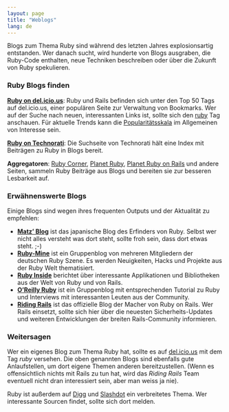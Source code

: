 ```yaml
---
layout: page
title: "Weblogs"
lang: de
---
```


Blogs zum Thema Ruby sind während des letzten Jahres explosionsartig
entstanden. Wer danach sucht, wird hunderte von Blogs ausgraben, die
Ruby-Code enthalten, neue Techniken beschreiben oder über die Zukunft
von Ruby spekulieren.

### Ruby Blogs finden

[**Ruby on del.icio.us**][1]\: Ruby und Rails befinden sich unter den
Top 50 Tags auf del.icio.us, einer populären Seite zur Verwaltung von
Bookmarks. Wer auf der Suche nach neuen, interessanten Links ist, sollte
sich den [ruby][1] Tag anschauen. Für aktuelle Trends kann die
[Popularitätsskala][2] im Allgemeinen von Interesse sein.

[**Ruby on Technorati**][3]\: Die Suchseite von Technorati hält eine
Index mit Beiträgen zu Ruby in Blogs bereit.

**Aggregatoren**\: [Ruby Corner][4], [Planet Ruby][5], [Planet Ruby on
Rails][6] und andere Seiten, sammeln Ruby Beiträge aus Blogs und
bereiten sie zur besseren Lesbarkeit auf.

### Erwähnenswerte Blogs

Einige Blogs sind wegen ihres frequenten Outputs und der Aktualität zu
empfehlen:

* [**Matz’ Blog**][7] ist das japanische Blog des Erfinders von Ruby.
  Selbst wer nicht alles versteht was dort steht, sollte froh sein, dass
  dort etwas steht. ;-)
* [**Ruby-Mine**][8] ist ein Gruppenblog von mehreren Mitgliedern der
  deutschen Ruby Szene. Es werden Neuigkeiten, Hacks und Projekte aus
  der Ruby Welt thematisiert.
* [**Ruby Inside**][9] berichtet über interessante Applikationen und
  Bibliotheken aus der Welt von Ruby und von Rails.
* [**O’Reilly Ruby**][10] ist ein Gruppenblog mit entsprechenden
  Tutorial zu Ruby und Interviews mit interessanten Leuten aus der
  Community.
* [**Riding Rails**][11] ist das offizielle Blog der Macher von Ruby on
  Rails. Wer Rails einsetzt, sollte sich hier über die neuesten
  Sicherheits-Updates und weiteren Entwicklungen der breiten
  Rails-Community informieren.

### Weitersagen

Wer ein eigenes Blog zum Thema Ruby hat, sollte es auf [del.icio.us][12]
mit dem Tag *ruby* versehen. Die oben genannten Blogs sind ebenfalls
gute Anlaufstellen, um dort eigene Themen anderen bereitzustellen. (Wenn
es offensichtlich nichts mit Rails zu tun hat, wird das *Riding Rails*
Team eventuell nicht dran interessiert sein, aber man weiss ja nie).

Ruby ist außerdem auf [Digg][13] und [Slashdot][14] ein verbreitetes
Thema. Wer interessante Sourcen findet, sollte sich dort melden.



[1]: http://del.icio.us/tag/ruby 
[2]: http://del.icio.us/popular/ruby 
[3]: http://technorati.com/search/ruby 
[4]: http://rubycorner.com 
[5]: http://planetruby.0x42.net/ 
[6]: http://www.planetrubyonrails.org/ 
[7]: http://www.rubyist.net/~matz/ 
[8]: http://www.ruby-mine.de/ 
[9]: http://www.rubyinside.com/ 
[10]: http://oreillynet.com/ruby/ 
[11]: http://weblog.rubyonrails.org/ 
[12]: http://del.icio.us 
[13]: http://digg.com/programming 
[14]: http://developers.slashdot.org/ 
